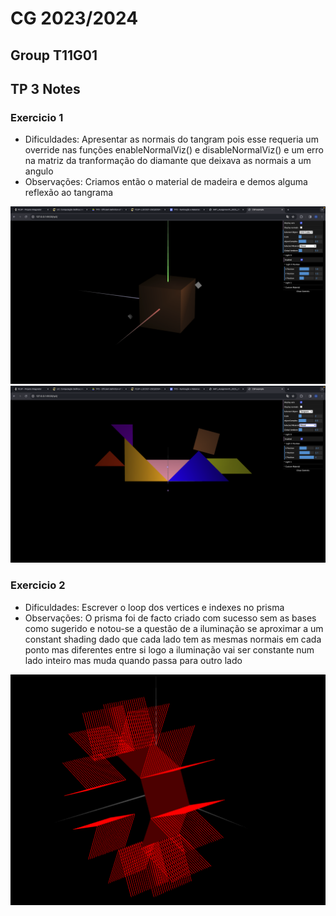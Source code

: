 # CG 2023/2024

## Group T11G01

## TP 3 Notes

### Exercicio 1 
- Dificuldades: Apresentar as normais do tangram pois esse requeria um override nas funções enableNormalViz() e disableNormalViz() e um erro na matriz da tranformação do diamante que deixava as normais a um angulo
- Observações: Criamos então o material de madeira e demos alguma reflexão ao tangrama

![Screenshot 1](screenshots/cg-t11g01-tp3-1.png)
![Screenshot 2](screenshots/cg-t11g01-tp3-2.png)

### Exercicio 2
- Dificuldades: Escrever o loop dos vertices e indexes no prisma
- Observações: O prisma foi de facto criado com sucesso sem as bases como sugerido e notou-se a questão de a iluminação se aproximar a um constant shading dado que cada lado tem as mesmas normais em cada ponto mas diferentes entre si logo a iluminação vai ser constante num lado inteiro mas muda quando passa para outro lado

![Screenshot 3](screenshots/cg-t11g01-tp3-3.png)